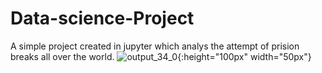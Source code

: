 
# Data-science-Project
A simple project created in jupyter which analys the attempt of prision breaks all over the world.
![output_34_0](https://user-images.githubusercontent.com/111295757/196090179-74063c73-16c0-4309-90aa-4b3c8ac39329.png){:height="100px" width="50px"}
